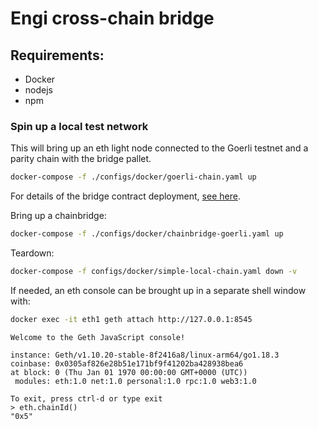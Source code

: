 # Engi cross-chain bridge

## Requirements:
  - Docker
  - nodejs
  - npm


### Spin up a local test network

This will bring up an eth light node connected to the Goerli testnet and a parity chain with the bridge pallet.
```bash
docker-compose -f ./configs/docker/goerli-chain.yaml up
```

For details of the bridge contract deployment, [see here](docs/goerli.md).

Bring up a chainbridge:
```bash
docker-compose -f ./configs/docker/chainbridge-goerli.yaml up
```

Teardown:
```bash
docker-compose -f configs/docker/simple-local-chain.yaml down -v
```

If needed, an eth console can be brought up in a separate shell window with:
```bash
docker exec -it eth1 geth attach http://127.0.0.1:8545
```

```console
Welcome to the Geth JavaScript console!

instance: Geth/v1.10.20-stable-8f2416a8/linux-arm64/go1.18.3
coinbase: 0x0305af826e28b51e171bf9f41202ba428938bea6
at block: 0 (Thu Jan 01 1970 00:00:00 GMT+0000 (UTC))
 modules: eth:1.0 net:1.0 personal:1.0 rpc:1.0 web3:1.0

To exit, press ctrl-d or type exit
> eth.chainId()
"0x5"
```
